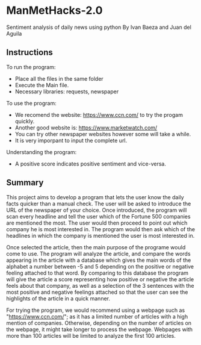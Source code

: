 # ManMetHacks-2.0
Sentiment analysis of daily news using python
By Ivan Baeza and Juan del Aguila

Instructions
------------------------------
To run the program:
- Place all the files in the same folder
- Execute the Main file.
- Necessary libraries: requests, newspaper

To use the program:
- We recomend the website: https://www.ccn.com/ to try the progam quickly.
- Another good website is: https://www.marketwatch.com/
- You can try other newspaper websites however some will take a while.
- It is very imporpant to input the complete url.

Understanding the program:
- A positive score indicates positive sentiment and vice-versa.

Summary
---------------------------------
This project aims to develop a program that lets the user know the daily facts quicker than a manual check. The user will be asked to introduce the URL of the newspaper of your choice. Once introduced, the program will scan every headline and tell the user which of the Fortune 500 companies are mentioned the most. The user would then proceed to point out which company he is most interested in. The program would then ask which of the headlines in which the company is mentioned the user is most interested in.

Once selected the article, then the main purpose of the programe would come to use. The program will analyze the article, and compare the words appearing in the article with a database which gives the main words of the alphabet a number between -5 and 5 depending on the positive or negative feeling attached to that word. By comparing to this database the program will give the article a score representing how positive or negative the article feels about that company, as well as a selection of the 3 sentences with the most positive and negative feelings attached so that the user can see the highlights of the article in a quick manner.

For trying the program, we would recommend using a webpage such as "https://www.ccn.com/"; as it has a limited number of articles with a high mention of companies. Otherwise, depending on the number of articles on the webpage, it might take longer to process the webpage. Webpages with more than 100 articles will be limited to analyze the first 100 articles.

